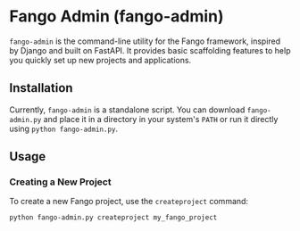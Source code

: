 # Fango Admin (fango-admin)

`fango-admin` is the command-line utility for the Fango framework, inspired by Django and built on FastAPI. It provides basic scaffolding features to help you quickly set up new projects and applications.

## Installation

Currently, `fango-admin` is a standalone script. You can download `fango-admin.py` and place it in a directory in your system's `PATH` or run it directly using `python fango-admin.py`.

## Usage

### Creating a New Project

To create a new Fango project, use the `createproject` command:

```bash
python fango-admin.py createproject my_fango_project
